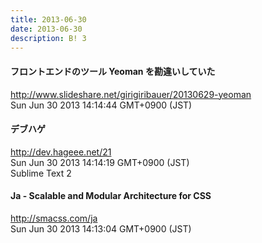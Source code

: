 ```yaml
---
title: 2013-06-30
date: 2013-06-30
description: B! 3
---
```


#### フロントエンドのツール Yeoman を勘違いしていた
http://www.slideshare.net/girigiribauer/20130629-yeoman<br>
Sun Jun 30 2013 14:14:44 GMT+0900 (JST)<br>


#### デブハゲ
http://dev.hageee.net/21<br>
Sun Jun 30 2013 14:14:19 GMT+0900 (JST)<br>
Sublime Text 2


#### Ja - Scalable and Modular Architecture for CSS
http://smacss.com/ja<br>
Sun Jun 30 2013 14:13:04 GMT+0900 (JST)<br>


